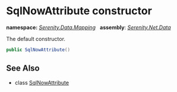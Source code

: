 # SqlNowAttribute constructor
**namespace:** *[Serenity.Data.Mapping](../../README.md#serenity.data.mapping-namespace)*   **assembly**: *[Serenity.Net.Data](../../README.md)*

The default constructor.

```csharp
public SqlNowAttribute()
```

## See Also

* class [SqlNowAttribute](../SqlNowAttribute.md)